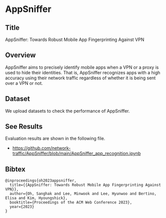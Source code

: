 # AppSniffer

## Title
AppSniffer: Towards Robust Mobile App Fingerprinting Against VPN

## Overview
AppSniffer aims to precisely identify mobile apps when a VPN or a proxy is used to hide their identities. That is, AppSniffer recognizes apps with a high accuracy using their network traffic regardless of whether it is being sent over a VPN or not.

## Dataset
We upload datasets to check the performance of AppSniffer. 

## See Results
Evaluation results are shown in the following file.

* https://github.com/network-traffic/AppSniffer/blob/main/AppSniffer_app_recognition.ipynb

## Bibtex
```
@inproceedings{oh2023appsniffer,
  title={{AppSniffer: Towards Robust Mobile App Fingerprinting Against VPN}},
  author={Oh, Sanghak and Lee, Minwook and Lee, Hyunwoo and Bertino, Elisa and Kim, Hyoungshick},
  booktitle={Proceedings of the ACM Web Conference 2023},
  year={2023}
}
```
